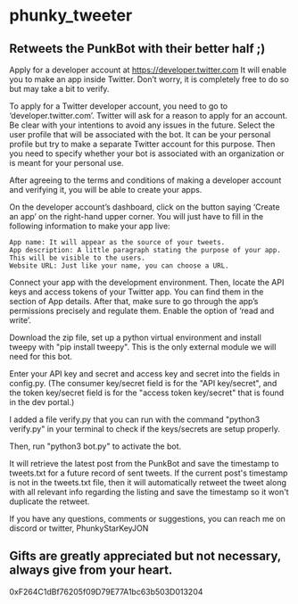 # phunky_tweeter
## Retweets the PunkBot with their better half ;)

Apply for a developer account at https://developer.twitter.com It will enable you to make an app inside Twitter. Don’t worry, it is completely free to do so but may take a bit to verify. 

To apply for a Twitter developer account, you need to go to ‘developer.twitter.com’. Twitter will ask for a reason to apply for an account. Be clear with your intentions to avoid any issues in the future. Select the user profile that will be associated with the bot. It can be your personal profile but try to make a separate Twitter account for this purpose. Then you need to specify whether your bot is associated with an organization or is meant for your personal use. 

After agreeing to the terms and conditions of making a developer account and verifying it, you will be able to create your apps.

On the developer account’s dashboard, click on the button saying ‘Create an app’ on the right-hand upper corner. You will just have to fill in the following information to make your app live:

    App name: It will appear as the source of your tweets.
    App description: A little paragraph stating the purpose of your app. This will be visible to the users.
    Website URL: Just like your name, you can choose a URL.
    
Connect your app with the development environment. Then, locate the API keys and access tokens of your Twitter app. You can find them in the section of App details. After that, make sure to go through the app’s permissions precisely and regulate them. Enable the option of ‘read and write’.

Download the zip file, set up a python virtual environment and install tweepy with "pip install tweepy". This is the only external module we will need for this bot.

Enter your API key and secret and access key and secret into the fields in config.py. (The consumer key/secret field is for the "API key/secret", and the token key/secret field is for the "access token key/secret" that is found in the dev portal.)

I added a file verify.py that you can run with the command "python3 verify.py" in your terminal to check if the keys/secrets are setup properly.

Then, run "python3 bot.py" to activate the bot.

It will retrieve the latest post from the PunkBot and save the timestamp to tweets.txt for a future record of sent tweets. If the current post's timestamp is not in the tweets.txt file, then it will automatically retweet the tweet along with all relevant info regarding the listing and save the timestamp so it won't duplicate the retweet.


If you have any questions, comments or suggestions, you can reach me on discord or twitter, 
PhunkyStarKeyJON

## Gifts are greatly appreciated but not necessary, always give from your heart.
0xF264C1dBf76205f09D79E77A1bc63b503D013204
